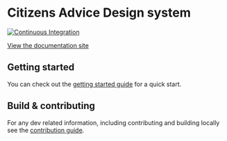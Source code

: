 # Citizens Advice Design system

[![Continuous Integration](https://github.com/citizensadvice/design-system/actions/workflows/ci-workflow.yml/badge.svg)](https://github.com/citizensadvice/design-system/actions/workflows/ci-workflow.yml)

[View the documentation site](https://citizensadvice.github.io/design-system/)

## Getting started

You can check out the [getting started guide](https://citizensadvice.github.io/design-system/?path=/docs/getting-started--page) for a quick start.

## Build & contributing

For any dev related information, including contributing and building locally see the [contribution guide](CONTRIBUTING.md).

